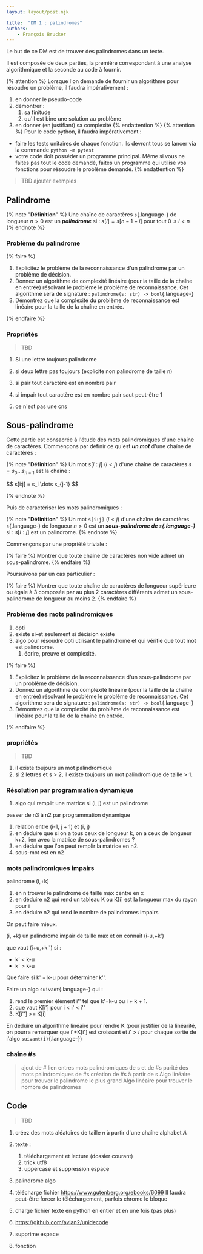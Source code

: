 ```yaml
---
layout: layout/post.njk

title:  "DM 1 : palindromes"
authors:
    - François Brucker
---
```


Le but de ce DM est de trouver des palindromes dans un texte.

Il est composée de deux parties, la première correspondant à une analyse algorithmique et la seconde au code à fournir.

{% attention %}
Lorsque l'on demande de fournir un algorithme pour résoudre un problème, il faudra impérativement :

1. en donner le pseudo-code
2. démontrer :
   1. sa finitude
   2. qu'il est bine une solution au problème
3. en donner (en justifiant) sa complexité
{% endattention %}
{% attention %}
Pour le code python, il faudra impérativement :

- faire les tests unitaires de chaque fonction. Ils devront tous se lancer via la commande `python -m pytest`
- votre code doit posséder un programme principal. Même si vous ne faites pas tout le code demandé, faites un programme qui utilise vos fonctions pour résoudre le problème demandé.
{% endattention %}

> TBD ajouter exemples

## Palindrome

{% note "**Définition**" %}
Une chaîne de caractères `s`{.language-} de longueur $n > 0$ est un ***palindrome*** si : $s[i] = s[n-1-i]$ pour tout $0 \leq i < n$
{% endnote %}

### Problème du palindrome

{% faire %}

1. Explicitez le problème de la reconnaissance d'un palindrome par un problème de décision.
2. Donnez un algorithme de complexité linéaire (pour la taille de la chaîne en entrée) résolvant le problème le problème de reconnaissance. Cet algorithme sera de signature : `palindrome(s: str) -> bool`{.language-}
3. Démontrez que la complexité du problème de reconnaissance est linéaire pour la taille de la chaîne en entrée.

{% endfaire %}

### Propriétés

> TBD

1. Si une lettre toujours palindrome
2. si deux lettre pas toujours (explicite non palindrome de taille n)

1. si pair tout caractère est en nombre pair
2. si impair tout caractère est en nombre pair saut peut-être 1
3. ce n'est pas une cns

## Sous-palindrome

Cette partie est consacrée à l'étude des mots palindromiques d'une chaîne de caractères. Commençons par définir ce qu'est ***un mot*** d'une chaîne de caractères :

{% note "**Définition**" %}
Un mot $s[i:j]$ ($i < j$) d'une chaîne de caractères $s=s_0\dots s_{n-1}$ est la chaîne :

<div>
$$
s[i:j] = s_i \dots s_{j-1}
$$
</div>

{% endnote %}

Puis de caractériser les mots palindromiques :

{% note "**Définition**" %}
Un mot `s[i:j]` ($i < j$) d'une chaîne de caractères `s`{.language-} de longueur $n > 0$ est un ***sous-palindrome de `s`{.language-}*** si : $s[i:j]$ est un palindrome.
{% endnote %}

Commençons par une propriété triviale :

{% faire %}
Montrer que toute chaîne de caractères non vide admet un sous-palindrome.
{% endfaire %}

Poursuivons par un cas particulier :

{% faire %}
Montrer que toute chaîne de caractères de longueur supérieure ou égale à 3 composée par au plus 2 caractères différents admet un sous-palindrome de longueur au moins 2.
{% endfaire %}

### Problème des mots palindromiques

1. opti
2. existe si-et seulement si décision existe
3. algo pour résoudre opti utilisant le palindrome et qui vérifie que tout mot est palindrome.
   1. écrire, preuve et complexité.

{% faire %}

1. Explicitez le problème de la reconnaissance d'un sous-palindrome par un problème de décision.
2. Donnez un algorithme de complexité linéaire (pour la taille de la chaîne en entrée) résolvant le problème le problème de reconnaissance. Cet algorithme sera de signature : `palindrome(s: str) -> bool`{.language-}
3. Démontrez que la complexité du problème de reconnaissance est linéaire pour la taille de la chaîne en entrée.

{% endfaire %}

### propriétés

> TBD

1. il existe toujours un mot palindromique
2. si 2 lettres et s > 2, il existe toujours un mot palindromique de taille > 1.

### Résolution par programmation dynamique

1. algo qui remplit une matrice si (i, j) est un palindrome

passer de n3 à n2 par programmation dynamique

1. relation entre (i-1, j + 1) et (i, j)
2. en déduire que si on a tous ceux de longueur k, on a ceux de longueur k+2, lien avec la matrice de sous-palindromes ?
3. en déduire que l'on peut remplir la matrice en n2.
4. sous-mot est en n2

### mots palindromiques impairs

palindrome (i,+k)

1. en n trouver le palindrome de taille max centré en x
2. en déduire n2 qui rend un tableau K ou K[i] est la longueur max du rayon pour i
3. en déduire n2 qui rend le nombre de palindromes impairs

On peut faire mieux.

(i, +k) un palindrome impair de taille max et on connaît  (i-u,+k')

que vaut (i+u,+k'') si :

- k' < k-u
- k' > k-u

Que faire si k' = k-u pour déterminer k''.

Faire un algo `suivant`{.language-} qui :

1. rend le premier élément i'' tel que k'=k-u ou i + k + 1.
2. que vaut K[i'] pour i < i' < i''
3. K[i''] >= K[i]

En déduire un algorithme linéaire pour rendre K (pour justifier de la linéarité, on pourra  remarquer que i'+K[i'] est croissant et $i' > i$ pour chaque sortie de l'algo `suivant(i)`{.language-})

### chaîne #s

> ajout de #
> lien entres mots palindromiques de s et de #s
> parité des mots palindromiques de #s
> création de #s à partir de s
> Algo linéaire pour trouver le palindrome le plus grand
> Algo linéaire pour trouver le nombre de palindromes

## Code

> TBD

1. créez des mots aléatoires de taille $n$ à partir d'une chaîne alphabet $A$
2. texte :
   1. téléchargement et lecture (dossier courant)
   2. trick utf8
   3. uppercase et suppression espace
3. palindrome algo

1. télécharge fichier <https://www.gutenberg.org/ebooks/6099> Il faudra peut-être forcer le téléchargement, parfois chrome le bloque
2. charge fichier texte en python en entier et en une fois (pas plus)
3. <https://github.com/avian2/unidecode>
4. supprime espace
5. fonction
